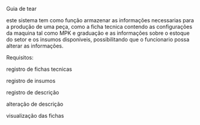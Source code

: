 Guia de tear

este sistema tem como função armazenar as informações necessarias para a produção de uma peça, como a ficha tecnica contendo as 
configurações da maquina tal como MPK e graduação e as informações sobre o estoque do setor e os insumos disponiveis, possibilitando
que o funcionario possa alterar as informações.

 Requisitos:

registro de fichas tecnicas

registro de insumos 

registro de descrição

alteração de descrição

visualização das fichas
